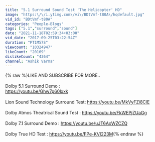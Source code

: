 ```yaml
---
title: "5.1 Surround Sound Test 'The Helicopter' HD"
image: "https:\/\/i.ytimg.com\/vi\/BDtVmf-t80A\/hqdefault.jpg"
vid_id: "BDtVmf-t80A"
categories: "People-Blogs"
tags: ["5.1","surround","sound"]
date: "2021-11-18T02:59:34+03:00"
vid_date: "2017-09-25T03:22:54Z"
duration: "PT1M57S"
viewcount: "10324947"
likeCount: "20169"
dislikeCount: "4364"
channel: "Ashik Varma"
---
```

{% raw %}LIKE AND SUBSCRIBE FOR MORE..<br /><br />Dolby 5.1 Surround Demo : <br /><a rel="nofollow" target="blank" href="https://youtu.be/Ghw7p60lxxk">https://youtu.be/Ghw7p60lxxk</a><br /><br />Lion Sound Technology Surround Test: <a rel="nofollow" target="blank" href="https://youtu.be/MkVyFZi8ClE">https://youtu.be/MkVyFZi8ClE</a><br /><br />Dolby Atmos Theatrical Sound Test : <a rel="nofollow" target="blank" href="https://youtu.be/FkWEPjZUaGg">https://youtu.be/FkWEPjZUaGg</a><br /><br />Dolby 7.1 Surround Demo : <a rel="nofollow" target="blank" href="https://youtu.be/uJT6AxWZCZQ">https://youtu.be/uJT6AxWZCZQ</a><br /><br />Dolby True HD Test : <a rel="nofollow" target="blank" href="https://youtu.be/FPe-KVI223M">https://youtu.be/FPe-KVI223M</a>{% endraw %}
